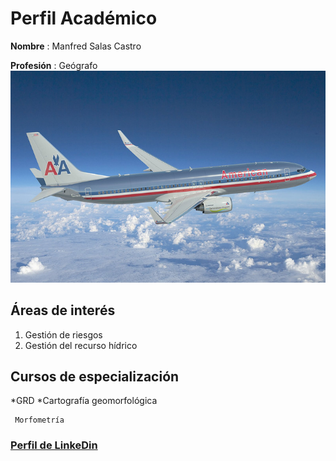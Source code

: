 # Perfil Académico

**Nombre** : Manfred Salas Castro

**Profesión** : Geógrafo
![](B757.jpg)

## Áreas de interés
1. Gestión de riesgos  
2. Gestión del recurso hídrico

## Cursos de especialización
*GRD
*Cartografía geomorfológica

     Morfometría
    
### [Perfil de LinkeDin](https://cr.linkedin.com/in/manfredsalascastro)


